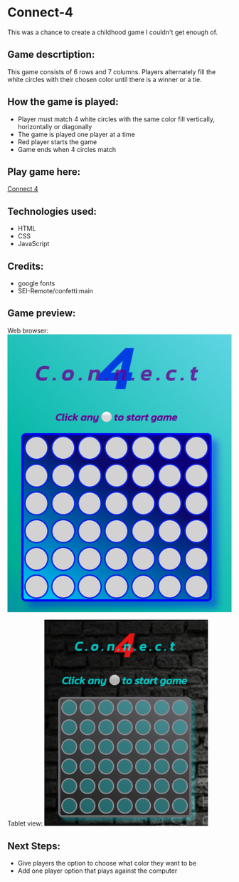 # Connect-4

This was a chance to create a childhood game I couldn't get enough of.  

## Game descrtiption:
This game consists of 6 rows and 7 columns. Players alternately fill the white circles with their chosen color until there is a winner or a tie.

## How the game is played:
* Player must match 4 white circles with the same color fill vertically, horizontally or diagonally
* The game is played one player at a time
* Red player starts the game
* Game ends when 4 circles match

## Play game here:
[Connect 4](https://connect4-lediod.netlify.app)

## Technologies used:
* HTML
* CSS
* JavaScript

## Credits:
* google fonts
* SEI-Remote/confetti:main

## Game preview:
Web browser:
![For web browser](./assets/READMEimg/Screen%20Shot%202022-09-15%20at%2011.23.06%20AM.png)

Tablet view:
![Tablet view](./assets/READMEimg/Screen%20Shot%202022-09-15%20at%2011.28.23%20AM.png)


## Next Steps:
* Give players the option to choose what color they want to be
* Add one player option that plays against the computer

